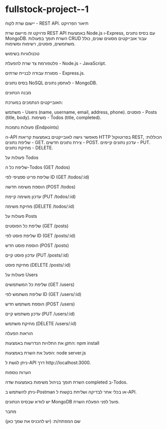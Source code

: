 # fullstock-project--1

יישום שרת לקוח - REST API.
תיאור הפרויקט

פרויקט זה מיישם שרת REST API באמצעות Node.js ו-Express, עם בסיס נתונים MongoDB. השרת תומך בפעולות CRUD עבור אובייקטים מסוגים שונים, כולל משתמשים, פוסטים, רשימות ומשימות.

טכנולוגיות בשימוש

פלטפורמת צד שרת להפעלת - Node.js -  JavaScript.

מסגרת עבודה לבניית שרתים - Express.js.

בסיס נתונים NoSQL לאחסון נתונים - MongoDB.

מבנה הנתונים

האובייקטים הנתמכים במערכת:

משתמש - Users (name, username, email, address, phone).
פוסטים - Posts (title, body).
משימות - Todos (title, completed).

פעולות נתמכות (Endpoints)

ה-API מאפשר גישה לאובייקטים באמצעות קריאות HTTP בפרוטוקול REST, הכוללות:
שליפת נתונים - GET.
צירת נתונים חדשים - POST.
עדכון נתונים קיימים - PUT.
מחיקת נתונים - DELETE.

פעולות על Todos

שליפת כל ה-Todos (GET /todos)

שליפת פריט ספציפי לפי ID (GET /todos/:id)

הוספת משימה חדשה (POST /todos)

עדכון משימה קיימת (PUT /todos/:id)

מחיקת משימה (DELETE /todos/:id)

פעולות על Posts

שליפת כל הפוסטים (GET /posts)

שליפת פוסט לפי ID (GET /posts/:id)

הוספת פוסט חדש (POST /posts)

עדכון פוסט קיים (PUT /posts/:id)

מחיקת פוסט (DELETE /posts/:id)

פעולות על Users

שליפת כל המשתמשים (GET /users)

שליפת משתמש לפי ID (GET /users/:id)

הוספת משתמש חדש (POST /users)

עדכון משתמש קיים (PUT /users/:id)

מחיקת משתמש (DELETE /users/:id)

הוראות הפעלה

התקן את התלויות הנדרשות באמצעות: npm install

הפעל את השרת באמצעות: node server.js

ניתן לגשת ל-API דרך http://localhost:3000.

הערות נוספות

השרת תומך בניהול משימות באמצעות שדה completed ב-Todos.

ניתן להשתמש ב-Postman או בכלי אחר לבדיקה ושליחת בקשות ל-API.

יש לוודא שבסיס הנתונים MongoDB פועל לפני הפעלת השרת.

מחבר

שם המפתח/ת: (יש להכניס את שמך כאן)

